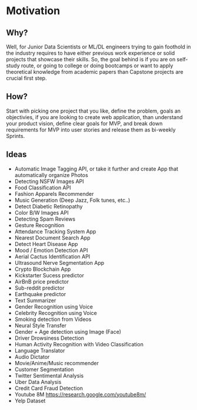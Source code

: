# Motivation 
## Why?

Well, for Junior Data Scientists or ML/DL engineers trying to gain foothold in the industry requires to have either previous work experience or solid projects that showcase their skills. So, the goal behind is if you are on self-study route, or going to college or doing bootcamps or want to apply theoretical knowledge from academic papers than Capstone projects are crucial first step.

## How?

Start with picking one project that you like, define the problem, goals an objectivies, if you are looking to create web application, than understand your product vision, define clear goals for MVP, and break down requirements for MVP into user stories and release them as bi-weekly Sprints.

## Ideas

- Automatic Image Tagging API, or take it further and create App that automatically organize Photos
- Detecting NSFW Images API
- Food Classification API
- Fashion Apparels Recommender
- Music Generation (Deep Jazz, Folk tunes, etc..)
- Detect Diabetic Retinopathy
- Color B/W Images API
- Detecting Spam Reviews
- Gesture Recognition 
- Attendance Tracking System App
- Nearest Document Search App
- Detect Heart Disease App
- Mood / Emotion Detection API
- Aerial Cactus Identification API 
- Ultrasound Nerve Segmentation App
- Crypto Blockchain App
- Kickstarter Sucess predictor
- AirBnB price predictor
- Sub-reddit predictor
- Earthquake predictor
- Text Summarizer
- Gender Recognition using Voice
- Celebrity Recognition using Voice
- Smoking detection from Videos
- Neural Style Transfer
- Gender + Age detection using Image (Face)
- Driver Drowsiness Detection
- Human Activity Recognition with Video Classification
- Language Translator
- Audio Dictator 
- Movie/Anime/Music recommender
- Customer Segmentation
- Twitter Sentimental Analysis
- Uber Data Analysis
- Credit Card Fraud Detection
- Youtube 8M https://research.google.com/youtube8m/ 
- Yelp Dataset

